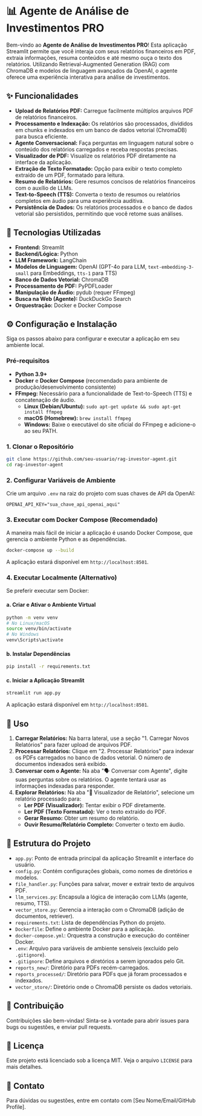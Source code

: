 # 📊 Agente de Análise de Investimentos PRO

Bem-vindo ao **Agente de Análise de Investimentos PRO**! Esta aplicação Streamlit permite que você interaja com seus relatórios financeiros em PDF, extraia informações, resuma conteúdos e até mesmo ouça o texto dos relatórios. Utilizando Retrieval-Augmented Generation (RAG) com ChromaDB e modelos de linguagem avançados da OpenAI, o agente oferece uma experiência interativa para análise de investimentos.

## ✨ Funcionalidades

*   **Upload de Relatórios PDF:** Carregue facilmente múltiplos arquivos PDF de relatórios financeiros.
*   **Processamento e Indexação:** Os relatórios são processados, divididos em chunks e indexados em um banco de dados vetorial (ChromaDB) para busca eficiente.
*   **Agente Conversacional:** Faça perguntas em linguagem natural sobre o conteúdo dos relatórios carregados e receba respostas precisas.
*   **Visualizador de PDF:** Visualize os relatórios PDF diretamente na interface da aplicação.
*   **Extração de Texto Formatado:** Opção para exibir o texto completo extraído de um PDF, formatado para leitura.
*   **Resumo de Relatórios:** Gere resumos concisos de relatórios financeiros com o auxílio de LLMs.
*   **Text-to-Speech (TTS):** Converta o texto de resumos ou relatórios completos em áudio para uma experiência auditiva.
*   **Persistência de Dados:** Os relatórios processados e o banco de dados vetorial são persistidos, permitindo que você retome suas análises.

## 🚀 Tecnologias Utilizadas

*   **Frontend:** Streamlit
*   **Backend/Lógica:** Python
*   **LLM Framework:** LangChain
*   **Modelos de Linguagem:** OpenAI (GPT-4o para LLM, `text-embedding-3-small` para Embeddings, `tts-1` para TTS)
*   **Banco de Dados Vetorial:** ChromaDB
*   **Processamento de PDF:** PyPDFLoader
*   **Manipulação de Áudio:** pydub (requer FFmpeg)
*   **Busca na Web (Agente):** DuckDuckGo Search
*   **Orquestração:** Docker e Docker Compose

## ⚙️ Configuração e Instalação

Siga os passos abaixo para configurar e executar a aplicação em seu ambiente local.

### Pré-requisitos

*   **Python 3.9+**
*   **Docker** e **Docker Compose** (recomendado para ambiente de produção/desenvolvimento consistente)
*   **FFmpeg:** Necessário para a funcionalidade de Text-to-Speech (TTS) e concatenação de áudio.
    *   **Linux (Debian/Ubuntu):** `sudo apt-get update && sudo apt-get install ffmpeg`
    *   **macOS (Homebrew):** `brew install ffmpeg`
    *   **Windows:** Baixe o executável do site oficial do FFmpeg e adicione-o ao seu PATH.

### 1. Clonar o Repositório

```bash
git clone https://github.com/seu-usuario/rag-investor-agent.git
cd rag-investor-agent
```

### 2. Configurar Variáveis de Ambiente

Crie um arquivo `.env` na raiz do projeto com suas chaves de API da OpenAI:

```
OPENAI_API_KEY="sua_chave_api_openai_aqui"
```

### 3. Executar com Docker Compose (Recomendado)

A maneira mais fácil de iniciar a aplicação é usando Docker Compose, que gerencia o ambiente Python e as dependências.

```bash
docker-compose up --build
```

A aplicação estará disponível em `http://localhost:8501`.

### 4. Executar Localmente (Alternativo)

Se preferir executar sem Docker:

#### a. Criar e Ativar o Ambiente Virtual

```bash
python -m venv venv
# No Linux/macOS
source venv/bin/activate
# No Windows
venv\Scripts\activate
```

#### b. Instalar Dependências

```bash
pip install -r requirements.txt
```

#### c. Iniciar a Aplicação Streamlit

```bash
streamlit run app.py
```

A aplicação estará disponível em `http://localhost:8501`.

## 📖 Uso

1.  **Carregar Relatórios:** Na barra lateral, use a seção "1. Carregar Novos Relatórios" para fazer upload de arquivos PDF.
2.  **Processar Relatórios:** Clique em "2. Processar Relatórios" para indexar os PDFs carregados no banco de dados vetorial. O número de documentos indexados será exibido.
3.  **Conversar com o Agente:** Na aba "🗣️ Conversar com Agente", digite suas perguntas sobre os relatórios. O agente tentará usar as informações indexadas para responder.
4.  **Explorar Relatórios:** Na aba "📄 Visualizador de Relatório", selecione um relatório processado para:
    *   **Ler PDF (Visualizador):** Tentar exibir o PDF diretamente.
    *   **Ler PDF (Texto Formatado):** Ver o texto extraído do PDF.
    *   **Gerar Resumo:** Obter um resumo do relatório.
    *   **Ouvir Resumo/Relatório Completo:** Converter o texto em áudio.

## 📁 Estrutura do Projeto

*   `app.py`: Ponto de entrada principal da aplicação Streamlit e interface do usuário.
*   `config.py`: Contém configurações globais, como nomes de diretórios e modelos.
*   `file_handler.py`: Funções para salvar, mover e extrair texto de arquivos PDF.
*   `llm_services.py`: Encapsula a lógica de interação com LLMs (agente, resumo, TTS).
*   `vector_store.py`: Gerencia a interação com o ChromaDB (adição de documentos, retriever).
*   `requirements.txt`: Lista de dependências Python do projeto.
*   `Dockerfile`: Define o ambiente Docker para a aplicação.
*   `docker-compose.yml`: Orquestra a construção e execução do contêiner Docker.
*   `.env`: Arquivo para variáveis de ambiente sensíveis (excluído pelo `.gitignore`).
*   `.gitignore`: Define arquivos e diretórios a serem ignorados pelo Git.
*   `reports_new/`: Diretório para PDFs recém-carregados.
*   `reports_processed/`: Diretório para PDFs que já foram processados e indexados.
*   `vector_store/`: Diretório onde o ChromaDB persiste os dados vetoriais.

## 🤝 Contribuição

Contribuições são bem-vindas! Sinta-se à vontade para abrir issues para bugs ou sugestões, e enviar pull requests.

## 📄 Licença

Este projeto está licenciado sob a licença MIT. Veja o arquivo `LICENSE` para mais detalhes.

## 📧 Contato

Para dúvidas ou sugestões, entre em contato com [Seu Nome/Email/GitHub Profile].
